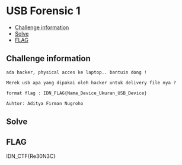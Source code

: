 # USB Forensic 1

- [Challenge information](#challenge-information)
- [Solve](#solve)
- [FLAG](#flag)

## Challenge information

```text
ada hacker, physical acces ke laptop.. bantuin dong !

Merek usb apa yang dipakai oleh hacker untuk delivery file nya ?

format flag : IDN_FLAG{Nama_Device_Ukuran_USB_Device}

Auhtor: Aditya Firman Nugroho
```

## Solve



## FLAG
IDN_CTF{Re30N3C}
